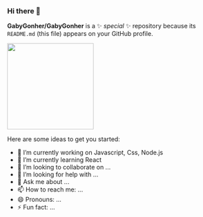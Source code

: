 ### Hi there 👋


**GabyGonher/GabyGonher** is a ✨ _special_ ✨ repository because its `README.md` (this file) appears on your GitHub profile.

<div id= "header" aling="center">
<img src= "https://media.giphy.com/media/du3J3cXyzhj75IOgvA/giphy.gif" width="200"/>
</div>

Here are some ideas to get you started:

- 🔭 I’m currently working on Javascript, Css, Node.js
- 🌱 I’m currently learning React
- 👯 I’m looking to collaborate on ...
- 🤔 I’m looking for help with ...
- 💬 Ask me about ...
- 📫 How to reach me: ...
- 😄 Pronouns: ...
- ⚡ Fun fact: ...
